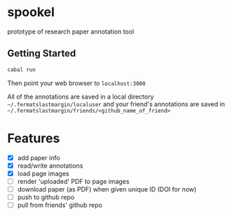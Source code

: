 # spookel
prototype of research paper annotation tool

## Getting Started
```bash
cabal run
```

Then point your web browser to `localhost:3000`

All of the annotations are saved in a local directory `~/.fermatslastmargin/localuser` and your friend's annotations are saved in `~/.fermatslastmargin/friends/<github_name_of_friend>`

# Features
- [X] add paper info
- [X] read/write annotations
- [X] load page images
- [ ] render 'uploaded' PDF to page images
- [ ] download paper (as PDF) when given unique ID (DOI for now)
- [ ] push to github repo
- [ ] pull from friends' github repo
